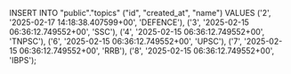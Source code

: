 INSERT INTO "public"."topics" ("id", "created_at", "name") VALUES ('2', '2025-02-17 14:18:38.407599+00', 'DEFENCE'), ('3', '2025-02-15 06:36:12.749552+00', 'SSC'), ('4', '2025-02-15 06:36:12.749552+00', 'TNPSC'), ('6', '2025-02-15 06:36:12.749552+00', 'UPSC'), ('7', '2025-02-15 06:36:12.749552+00', 'RRB'), ('8', '2025-02-15 06:36:12.749552+00', 'IBPS');